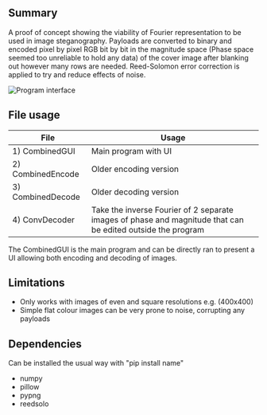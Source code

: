 ## Summary
A proof of concept showing the viability of Fourier representation to be used in image steganography. Payloads are converted to binary and encoded pixel by pixel RGB bit by bit in the magnitude space (Phase space seemed too unreliable to hold any data) of the cover image after blanking out however many rows are needed. Reed-Solomon error correction is applied to try and reduce effects of noise.


![Program interface](https://i.imgur.com/pGkjz0t.png)


## File usage
| File | Usage |
|--|--|
| 1) CombinedGUI | Main program with UI |
| 2) CombinedEncode | Older encoding version |
| 3) CombinedDecode | Older decoding version  |
| 4) ConvDecoder| Take the inverse Fourier of 2 separate images of phase and magnitude that can be edited outside the program  |

The CombinedGUI is the main program and can be directly ran to present a UI allowing both encoding and decoding of images.


## Limitations
 - Only works with images of even and square resolutions e.g. (400x400)
 - Simple flat colour images can be very prone to noise, corrupting any payloads


## Dependencies
Can be installed the usual way with "pip install name"
 - numpy
 - pillow
 - pypng
 - reedsolo
